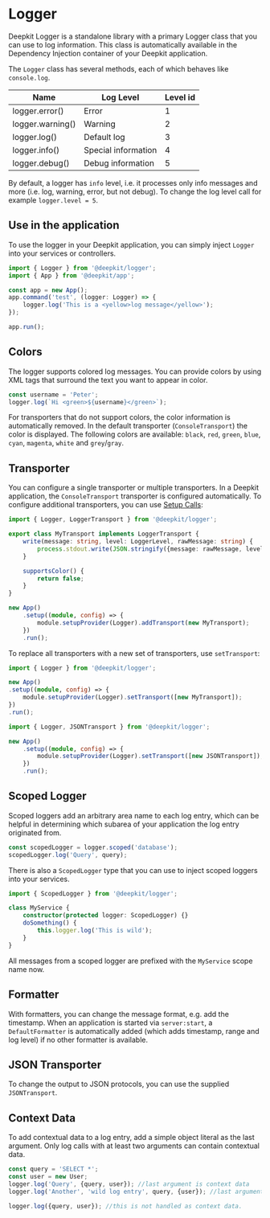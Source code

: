 # Logger

Deepkit Logger is a standalone library with a primary Logger class that you can use to log information. This class is automatically available in the Dependency Injection container of your Deepkit application.

The `Logger` class has several methods, each of which behaves like `console.log`.

| Name            | Log Level           | Level id |
|-----------------|---------------------|----------|
| logger.error()  | Error               | 1        |
| logger.warning()| Warning             | 2        |
| logger.log()    | Default log         | 3        |
| logger.info()   | Special information | 4        |
| logger.debug()  | Debug information   | 5        |


By default, a logger has `info` level, i.e. it processes only info messages and more (i.e. log, warning, error, but not debug). To change the log level call for example `logger.level = 5`.

## Use in the application

To use the logger in your Deepkit application, you can simply inject `Logger` into your services or controllers.

```typescript
import { Logger } from '@deepkit/logger';
import { App } from '@deepkit/app';

const app = new App();
app.command('test', (logger: Logger) => {
    logger.log('This is a <yellow>log message</yellow>');
});

app.run();
```

## Colors

The logger supports colored log messages. You can provide colors by using XML tags that surround the text you want to appear in color.

```typescript
const username = 'Peter';
logger.log(`Hi <green>${username}</green>`);
```

For transporters that do not support colors, the color information is automatically removed. In the default transporter (`ConsoleTransport`) the color is displayed. The following colors are available: `black`, `red`, `green`, `blue`, `cyan`, `magenta`, `white` and `grey`/`gray`.

## Transporter

You can configure a single transporter or multiple transporters. In a Deepkit application, the `ConsoleTransport` transporter is configured automatically. To configure additional transporters, you can use [Setup Calls](dependency-injection.md#di-setup-calls):

```typescript
import { Logger, LoggerTransport } from '@deepkit/logger';

export class MyTransport implements LoggerTransport {
    write(message: string, level: LoggerLevel, rawMessage: string) {
        process.stdout.write(JSON.stringify({message: rawMessage, level, time: new Date}) + '\n');
    }

    supportsColor() {
        return false;
    }
}

new App()
    .setup((module, config) => {
        module.setupProvider(Logger).addTransport(new MyTransport);
    })
    .run();
```

To replace all transporters with a new set of transporters, use `setTransport`:

```typescript
import { Logger } from '@deepkit/logger';

new App()
.setup((module, config) => {
    module.setupProvider(Logger).setTransport([new MyTransport]);
})
.run();
```

```typescript
import { Logger, JSONTransport } from '@deepkit/logger';

new App()
    .setup((module, config) => {
        module.setupProvider(Logger).setTransport([new JSONTransport]);
    })
    .run();
```

## Scoped Logger

Scoped loggers add an arbitrary area name to each log entry, which can be helpful in determining which subarea of your application the log entry originated from.

```typescript
const scopedLogger = logger.scoped('database');
scopedLogger.log('Query', query);
```

There is also a `ScopedLogger` type that you can use to inject scoped loggers into your services.

```typescript
import { ScopedLogger } from '@deepkit/logger';

class MyService {
    constructor(protected logger: ScopedLogger) {}
    doSomething() {
        this.logger.log('This is wild');
    }
}
```

All messages from a scoped logger are prefixed with the `MyService` scope name now.

## Formatter

With formatters, you can change the message format, e.g. add the timestamp. When an application is started via `server:start`, a `DefaultFormatter` is automatically added (which adds timestamp, range and log level) if no other formatter is available.

## JSON Transporter

To change the output to JSON protocols, you can use the supplied `JSONTransport`.

## Context Data

To add contextual data to a log entry, add a simple object literal as the last argument. Only log calls with at least two arguments can contain contextual data.

```typescript
const query = 'SELECT *';
const user = new User;
logger.log('Query', {query, user}); //last argument is context data
logger.log('Another', 'wild log entry', query, {user}); //last argument is context data

logger.log({query, user}); //this is not handled as context data.
```
